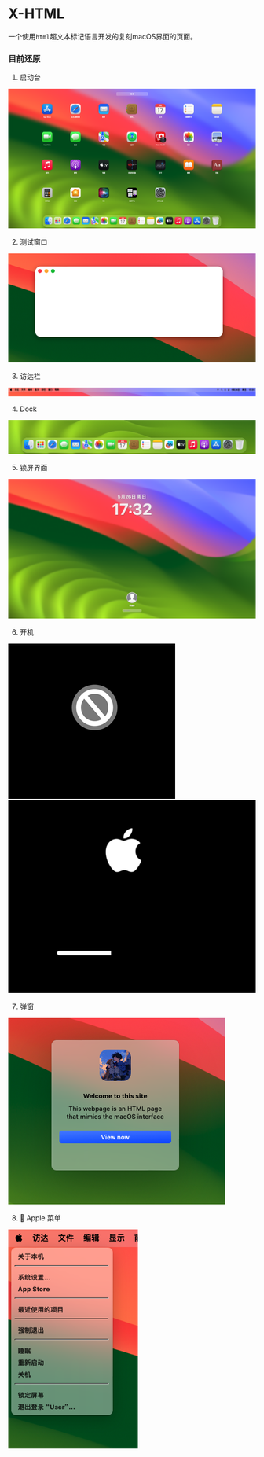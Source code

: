 # X-HTML

一个使用`html`超文本标记语言开发的复刻macOS界面的页面。

### 目前还原

1. 启动台

![启动台效果](/docs/7178ac3093c0586a4a3307e75e82dbc5.png)

2. 测试窗口

![窗口测试](/docs/1aba74bffe1ca5e83421e0cb6c2ce1ca.png)

3. 访达栏

![效果](/docs/61be7518d9a20bcee4703f06ecd79ac0.png)

4. Dock

![效果](/docs/254899096110b22a1834f99a01952417.png)

5. 锁屏界面

![界面](/docs/a1d6f3f493c9a08268a1ace2c2b3fcd6.png)

6. 开机

![禁行](/docs/d8df205d843add0188f3da6d397ce4ad.png)![开机](/docs/2f2e16f7e67f2cedd3ab68dc5a6730cd.png)

7. 弹窗

![alert](/docs/fe465bda5e44310dc83be769a8b973b0.png)

8.  Apple 菜单

![apple menu](/docs/dcc7840aa99b7df78b3235f04ab67a82.png)